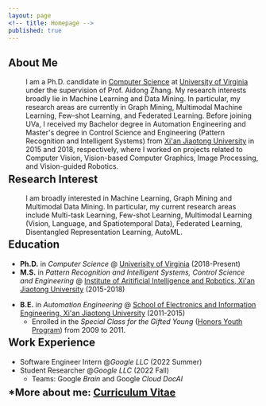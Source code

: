 ```yaml
---
layout: page
<!-- title: Homepage -->
published: true
---
```


 
## **About Me**
<p style="padding-left: 35px;"> I am a Ph.D. candidate in <a href="https://engineering.virginia.edu/departments/computer-science">Computer Science</a> at <a href="https://www.virginia.edu/">University of Virginia</a> under the supervision of Prof. Aidong Zhang. My research interests broadly lie in Machine Learning and Data Mining. In particular, my research areas are currently in Graph Mining, Multimodal Machine Learning, Few-shot Learning, and Federated Learning.  <!-- differencial privacy, and reinforcement learning --> Before joining UVa, I received my Bachelor degree in Automation Engineering and Master's degree in Control Science and Engineering (Pattern Recognition and Intelligent Systems) from <a href="http://en.hit.edu.cn/">Xi'an Jiaotong University</a> in 2015 and 2018, respectively, where I worked on projects related to Computer Vision, Vision-based Computer Graphics, Image Processing, and Vision-guided Robotics. <!-- I am passionate about exploring AL/ML/CV/NLP potentials in daily lives! --></p>



<div class="masthead" style="margin-top: -25px;margin-bottom: -15;"> </div>

## **Research Interest**

<p style="padding-left: 35px;">I am broadly interested in Machine Learning, Graph Mining and Multimodal Data Mining. In particular, my current research areas include Multi-task Learning, Few-shot Learning, Multimodal Learning (Vision, Language, and Spatiotemporal Data), Federated Learning, Disentangled Representation Learning, AutoML.</p>

<div class="masthead" style="margin-top: -25px;margin-bottom: -15;"> </div>


## **Education**
- **Ph.D.** in *Computer Science* @ [Univerisity of Virginia](https://engineering.virginia.edu/departments/computer-science) (2018-Present) 
  <!-- - Advisor: [Aidong Zhang](https://scholar.google.com/citations?hl=en&user=O8XxkE4AAAAJ) -->
- **M.S.** in *Pattern Recognition and Intelligent Systems, Control Science and Engineering* @ [Institute of Aritificial Intelligence and Robotics, Xi'an Jiaotong University](http://www.aiar.xjtu.edu.cn/) (2015-2018)
<!-- Control Science and Engineering:  -->
  <!-- - Research field: Computer Vision, Vision-based Computer Graphics, Image Processing.  -->
  <!-- - Thesis: Illumination-guided and Semantic-reasonable Neural Style Transfer and 3D Non-photorealistic Rendering (Advisor: [Xuguang Lan](https://dblp.org/pid/86/6892.html) and [Nanning Zheng](https://scholar.google.com/citations?user=iqMe3p8AAAAJ&hl=de)) -->
- **B.E.** in *Automation Engineering* @ [School of Electronics and Information Engineering, Xi'an Jiaotong University](http://eie.xjtu.edu.cn/en/info/1002/1004.htm) (2011-2015)
  <!-- - Skipped the 2011 National College Entrance Examination. -->
  - Enrolled in the *Special Class for the Gifted Young* ([Honors Youth Program](https://jia-yi-chen.github.io/images/HYP.pdf)) from 2009 to 2011.


<div class="masthead" style="margin-top: -25px;margin-bottom: -15;"> </div>


## **Work Experience**
- Software Engineer Intern @*Google LLC* (2022 Summer) 
- Student Researcher @*Google LLC* (2022 Fall) 
  - Teams: Google *Brain* and Google *Cloud DocAI*

<div class="masthead" style="margin-top: -25px;margin-bottom: -15;"> </div>


<!-- <a name="project"></a> -->
<!-- ## **Skills** -->

<!-- - **Programming Languages**: Python, C++, Matlab, SQL, HTML, Java
- **Tools & Platforms**: Linux,  PyTorch, Tensorflow, OpenCV, ffmpeg,  nltk, scikit-learn, OpenAI Gym, Robotic Operating System (ROS), IDEs (PyCharm, Xcode, Visual Studio, Eclipse)
- **Deep Learning Models**: CNN, RNN, LSTM, Transformer, Graph Neural Networks (GNN), Autoencoder, Variational Autoencoder (VAE), Generative Adversarial Networks (GAN), Conditional GAN, SeqGAN, etc.
- **Multi-media Skills**:   Adobe Photoshop/Indesign/Illustrator, CorelPainter (**2D**); Autodesk Maya, Unity (**3D**) -->


<!-- <div class="masthead" style="margin-top: -25px;margin-bottom: -15;"> </div> -->




<!-- <div class="masthead" style="margin-top: -25px;margin-bottom: -15;"> </div> -->


<!-- ## **News**
- 04/14/2021: One full research paper accepted by SIGIR 2021!
- 01/22/2021: One paper accepted by AISTATS 2021! -->


  <!-- - Tools: Linux, Matlab, C++, OpenCV, ffmpeg -->

<!-- [[Project details can be found here]](/about) -->
<!-- \**Project details can be found [here](/about)*. -->
<!-- <p style="padding-top: 35px;"> *Project details can be found <a href="{{ site.baseurl }}/about/#proj">here</a>.</p> -->


 <!-- <div class="masthead" style="margin-top: -25px;margin-bottom: -15;"> </div> -->

<!-- ## More -->
<div style="margin-top: 32px;margin-bottom: 12px;"> </div>
<p style="font-size: 20px;font-weight: bold;"> *More about me: <a href="{{ site.baseurl }}/CV"> Curriculum Vitae</a></p>

